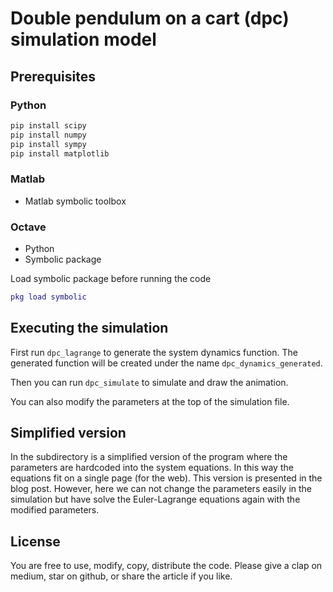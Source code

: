 # Double pendulum on a cart (dpc) simulation model

## Prerequisites

### Python

```python
pip install scipy
pip install numpy
pip install sympy
pip install matplotlib
```

### Matlab

* Matlab symbolic toolbox

### Octave

* Python
* Symbolic package

Load symbolic package before running the code
```m
pkg load symbolic
```

## Executing the simulation

First run `dpc_lagrange` to generate the system dynamics function. The generated function will be created under the name `dpc_dynamics_generated`.

Then you can run `dpc_simulate` to simulate and draw the animation.

You can also modify the parameters at the top of the simulation file.

## Simplified version

In the subdirectory is a simplified version of the program where the parameters are hardcoded into the system equations. In this way the equations fit on a single page (for the web). This version is presented in the blog post. However, here we can not change the parameters easily in the simulation but have solve the Euler-Lagrange equations again with the modified parameters.

## License

You are free to use, modify, copy, distribute the code. Please give a clap on medium, star on github, or share the article if you like.
